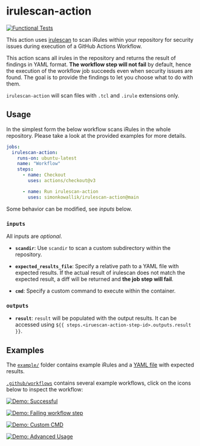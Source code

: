 # irulescan-action

[![Functional Tests](https://github.com/simonkowallik/irulescan-action/actions/workflows/functional_tests.yaml/badge.svg)](https://github.com/simonkowallik/irulescan-action/actions/workflows/functional_tests.yaml)

This action uses [irulescan](https://github.com/simonkowallik/irulescan) to scan iRules within your repository for security issues during execution of a GitHub Actions Workflow.

This action scans all irules in the repository and returns the result of findings in YAML format. __The workflow step will not fail__ by default, hence the execution of the workflow job succeeds even when security issues are found. The goal is to provide the findings to let you choose what to do with them.

`irulescan-action` will scan files with `.tcl` and `.irule` extensions only.

## Usage

In the simplest form the below workflow scans iRules in the whole repository. Please take a look at the provided examples for more details.

```yaml
jobs:
  irulescan-action:
    runs-on: ubuntu-latest
    name: "Workflow"
    steps:
      - name: Checkout
        uses: actions/checkout@v3

      - name: Run irulescan-action
        uses: simonkowallik/irulescan-action@main
```

Some behavior can be modified, see *inputs* below.

### `inputs`

All inputs are *optional*.

- **`scandir`**: Use `scandir` to scan a custom subdirectory within the repository.

- **`expected_results_file`**: Specify a relative path to a YAML file with expected results. If the actual result of irulescan does not match the expected result, a diff will be returned and __the job step will fail__.

- **`cmd`**: Specify a custom command to execute within the container.

### `outputs`

- **`result`**: `result` will be populated with the output results. It can be accessed using `${{ steps.<iruescan-action-step-id>.outputs.result }}`.

## Examples

The [`example/`](example/) folder contains example iRules and a [YAML file](examples/expected_results.yaml) with expected results.

[`.github/workflows`](.github/workflows) contains several example workflows, click on the icons below to inspect the workflow:
  
  [![Demo: Successful](https://img.shields.io/github/actions/workflow/status/simonkowallik/irulescan-action/example_success.yaml?style=for-the-badge&label=Demo%3A%20Successful)](.github/workflows/example_success.yaml)
  
  [![Demo: Failing workflow step](https://img.shields.io/github/actions/workflow/status/simonkowallik/irulescan-action/example_failure.yaml?style=for-the-badge&label=Demo%3A%20Failing%20workflow%20step)](.github/workflows/example_failure.yaml)
  
  [![Demo: Custom CMD](https://img.shields.io/github/actions/workflow/status/simonkowallik/irulescan-action/example_custom_cmd.yaml?style=for-the-badge&label=Demo%3A%20Custom%20CMD)](.github/workflows/example_custom_cmd.yaml)
  
  [![Demo: Advanced Usage](https://img.shields.io/github/actions/workflow/status/simonkowallik/irulescan-action/example_advanced.yaml?style=for-the-badge&label=Demo%3A%20Advanced%20Usage)](.github/workflows/example_advanced.yaml)

